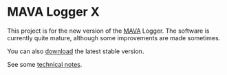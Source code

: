 # MAVA Logger X

This project is for the new version of the [MAVA](https://virtualairlines.hu) Logger. The software is currently quite mature, although some improvements are made sometimes.

You can also [download](https://gitlab.com/ivaradi/mlx/-/wikis/Download) the latest stable version.

See some [technical notes](https://gitlab.com/ivaradi/mlx/-/wikis/TechnicalNotes).
